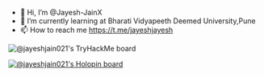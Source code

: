 - 👋 Hi, I’m @Jayesh-JainX
- 🌱 I’m currently learning at Bharati Vidyapeeth Deemed University,Pune
- 📫 How to reach me https://t.me/jayeshjayesh


![@jayeshjain021's TryHackMe board](https://tryhackme-badges.s3.amazonaws.com/jayeshjain021.png)


[![@jayeshjain021's Holopin board](https://holopin.me/jayeshjain021)](https://holopin.io/@jayeshjain021)

<!---
Jayesh-JainX/Jayesh-JainX is a ✨ special ✨ repository because its `README.md` (this file) appears on your GitHub profile.
You can click the Preview link to take a look at your changes.
--->
